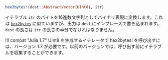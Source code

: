 ```julia
hex2bytes!(dest::AbstractVector{UInt8}, itr)
```

イテラブル `itr` のバイトを16進数文字列としてバイナリ表現に変換します。これは [`hex2bytes`](@ref) に似ていますが、出力は `dest` にインプレースで書き込まれます。`dest` の長さは `itr` の長さの半分でなければなりません。

!!! compat "Julia 1.7"
    UInt8 を生成するイテレータで hex2bytes! を呼び出すには、バージョン 1.7 が必要です。以前のバージョンでは、呼び出す前にイテラブルを収集することができます。


